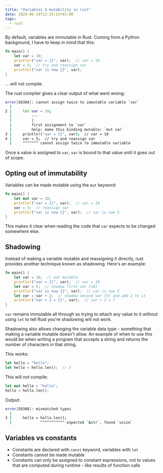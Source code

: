 ```yaml
---
title: "Variables & mutability in rust"
date: 2020-06-14T22:33:13+03:00
tags:
  - rust
---
```


By default, variables are immutable in Rust. Coming from a Python background, I have to keep in mind that this:

```rust
fn main() {
    let var = 10;
    println!("var = {}", var);  // var = 10
    var = 5;  // try and reassign var
    println!("var is now {}", var);
}
```

... will not compile. 

<!--more-->

The rust compiler gives a clear output of what went wrong:


```sh
error[E0384]: cannot assign twice to immutable variable `var`
  |
2 |     let var = 10;
  |         ---
  |         |
  |         first assignment to `var`
  |         help: make this binding mutable: `mut var`
3 |     println!("var = {}", var);  // var = 10
4 |     var = 5;  // try and reassign var
  |     ^^^^^^^ cannot assign twice to immutable variable
```

Once a value is assigned to `var`, `var` is bound to that value until it goes out of scope.

## Opting out of immutability

Variables can be made mutable using the `mut` keyword:

```rust
fn main() {
    let mut var = 10;
    println!("var = {}", var);  // var = 10
    var = 5;  // reassign var
    println!("var is now {}", var);  // var is now 5
}
```

This makes it clear when reading the code that `var` expects to be changed somewhere else.

## Shadowing

Instead of making a variable mutable and reassigning it directly, rust provides another technique known as shadowing. Here's an example:

```rust
fn main() {
    let var = 10;  // not mutable
    println!("var = {}", var);  // var = 10
    let var = 5;  // shadow first var (10)
    println!("var is now {}", var);  // var is now 5
    let var = var + 2;  // shadow second var (5) and add 2 to it
    println!("var + 2 = {}", var);  // var + 2 = 7
}
```

`var` remains immutable all through so trying to attach any value to it without using `let` to tell Rust you're shadowing will not work.

Shadowing also allows changing the variable data type - something that making a variable mutable doesn't allow. An example of when to use this would be when writing a program that accepts a string and returns the number of characters in that string.

This works:

```rust
let hello = "hello";
let hello = hello.len();  // 5
```

This will not compile:

```rust
let mut hello = "hello";
hello = hello.len();
```

Output:

```sh
error[E0308]: mismatched types
  |
3 |     hello = hello.len();
  |             ^^^^^^^^^^^ expected `&str`, found `usize`
```

## Variables vs constants

- Constants are declared with `const` keyword, variables with `let`
- Constants cannot be made mutable
- Constants can only be assigned to constant expressions, not to values that are computed during runtime - like results of function calls

